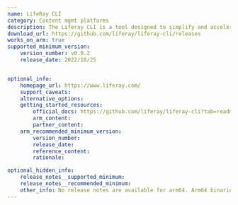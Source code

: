 ```yaml
---
name: LifeRay CLI
category: Content mgmt platforms
description: The Liferay CLI is a tool designed to simplify and accelerate the development of Liferay applications and it provides a set of commands that streamline various development tasks, such as creating, building, and deploying Liferay modules and themes.
download_url: https://github.com/liferay/liferay-cli/releases
works_on_arm: true
supported_minimum_version:
    version_number: v0.0.2
    release_date: 2022/10/25


optional_info:
    homepage_url: https://www.liferay.com/
    support_caveats:
    alternative_options:
    getting_started_resources:
        official_docs: https://github.com/liferay/liferay-cli?tab=readme-ov-file#automated-installation
        arm_content:
        partner_content:
    arm_recommended_minimum_version:
        version_number:
        release_date:
        reference_content:
        rationale:

optional_hidden_info:
    release_notes__supported_minimum:
    release_notes__recommended_minimum:
    other_info: No release notes are available for arm64. Arm64 binaries for Liferay-CLI is released from 0.0.2 version.
---
```


